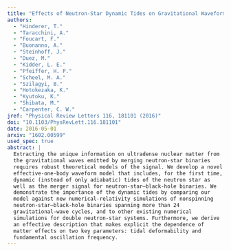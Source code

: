 ```yaml
---
title: "Effects of Neutron-Star Dynamic Tides on Gravitational Waveforms within the Effective-One-Body Approach"
authors:
  - "Hinderer, T."
  - "Taracchini, A."
  - "Foucart, F."
  - "Buonanno, A."
  - "Steinhoff, J."
  - "Duez, M."
  - "Kidder, L. E."
  - "Pfeiffer, H. P."
  - "Scheel, M. A."
  - "Szilagyi, B."
  - "Hotokezaka, K."
  - "Kyutoku, K."
  - "Shibata, M."
  - "Carpenter, C. W."
jref: "Physical Review Letters 116, 181101 (2016)"
doi: "10.1103/PhysRevLett.116.181101"
date: 2016-05-01
arxiv: "1602.00599"
used_spec: true
abstract: |
  Extracting the unique information on ultradense nuclear matter from
  the gravitational waves emitted by merging neutron-star binaries
  requires robust theoretical models of the signal. We develop a novel
  effective-one-body waveform model that includes, for the first time,
  dynamic (instead of only adiabatic) tides of the neutron star as
  well as the merger signal for neutron-star–black-hole binaries. We
  demonstrate the importance of the dynamic tides by comparing our
  model against new numerical-relativity simulations of nonspinning
  neutron-star–black-hole binaries spanning more than 24
  gravitational-wave cycles, and to other existing numerical
  simulations for double neutron-star systems. Furthermore, we derive
  an effective description that makes explicit the dependence of
  matter effects on two key parameters: tidal deformability and
  fundamental oscillation frequency.
---
```

